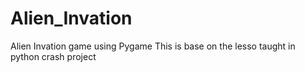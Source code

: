 # Alien_Invation
Alien Invation game using Pygame
This is base on the lesso taught in python crash project
